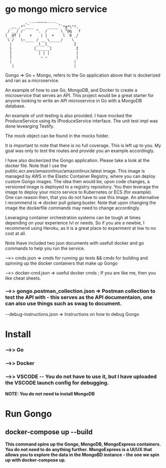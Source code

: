 # go mongo micro service

             ,_---~~~~~----._         
      _,,_,*^____      _____``*g*\"*, 
     / __/ /'     ^.  /      \ ^@q   f 
    [  @f |    +    | |  +    l  0 _/  
     \`/   \~____ / __ \_____/    \   
      |           _l__l_           I   
      }          [______]           I  
      ]            | | |            |  
      ]             ~ ~             |  
      |                            |   
       |                           |   


Gongo => Go + Mongo, refers to the Go application above that is dockerized and ran as a microservice.

An example of how to use Go, MongoDB, and Docker to create a microservice that serves an API. 
This project would be a great starter for anyone looking to write an API microservice in Go with a MongoDB database.

An example of unit testing is also provided. I have mocked the ProduceService using its IProduceService interface. The unit test impl was done levearging Testify.

The mock object can be found in the mocks folder.

It is important to note that there is no full coverage. This is left up to you. My goal was only to test the routes and provide you an example accordingly.

I have also dockerized the Gongo application. Please take a look at the docker file. Note that I use the public.ecr.aws/amazonlinux/amazonlinux:latest image.
This image is managed by AWS in the Elastic Container Registry, where you can deploy custom Gongo images. The idea then would be, upon code changes, a versioned image is deployed to a registry repository. You then leverage the image to deploy your micro service to Kubernetes or ECS (for example). One can reason then, that you do not have to use this image. An alternative I recommend is => docker pull golang:buster. Note that upon changing the image the dockerfile commands may need to change accordingly.

Levaraging container orchestration systems can be tough at times depending on your experience lvl or needs. So if you are a newbie, I recommend using Heroku, as it is a great place to experiment at low to no cost at all.

Note Ihave included two json documents with usefull docker and go commands to help you run the service.

-->> cmds.json => cmds for running go tests && cmds for building and spinning up the docker containers that make up Gongo

-->> docker-cmd.json => useful docker cmds ; If you are like me, then you like cheat sheets.

### -->> gongo.postman_collection.json => Postman collection to test the API with - this serves as the API documentaion, one can also use things such as swag to document.

--debug-instructions.json => Instructions on how to debug Gongo 

# Install
### -->> Go
### -->> Docker
### -->> VSCODE -- You do not have to use it, but I have uploaded the VSCODE launch config for debugging.
**NOTE: You do not need to install MongoDB**

# Run Gongo

## docker-compose up --build 
**This command spins up the Gongo, MongoDB, MongoExpress containers. You do not need to do anything further.**
**MongoExpress is a UI/UX that allows you to explore the data in the MongoBD instance - the one we spin up with docker-compose up.**


